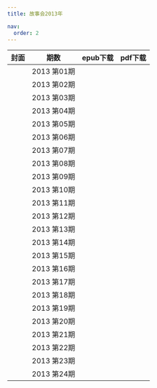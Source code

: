 ```yaml
---
title: 故事会2013年

nav:
  order: 2
---
```

|                        封面                        |     期数     | epub下载 | pdf下载 |
| :-------------------------------------------------: | :----------: | -------- | ------- |
| | 2013 第01期 |          |         |
|                                                    | 2013 第02期 |          |         |
|                                                    | 2013 第03期 |          |         |
|                                                    | 2013 第04期 |          |         |
|                                                    | 2013 第05期 |          |         |
|                                                    | 2013 第06期 |          |         |
|                                                    | 2013 第07期 |          |         |
|                                                    | 2013 第08期 |          |         |
|                                                    | 2013 第09期 |          |         |
|                                                    | 2013 第10期 |          |         |
|                                                    | 2013 第11期 |          |         |
|                                                    | 2013 第12期 |          |         |
|                                                    | 2013 第13期 |          |         |
|                                                    | 2013 第14期 |          |         |
|                                                    | 2013 第15期 |          |         |
|                                                    | 2013 第16期 |          |         |
|                                                    | 2013 第17期 |          |         |
|                                                    | 2013 第18期 |          |         |
|                                                    | 2013 第19期 |          |         |
|                                                    | 2013 第20期 |          |         |
|                                                    | 2013 第21期 |          |         |
|                                                    | 2013 第22期 |          |         |
|                                                    | 2013 第23期 |          |         |
|                                                    | 2013 第24期 |          |         |
